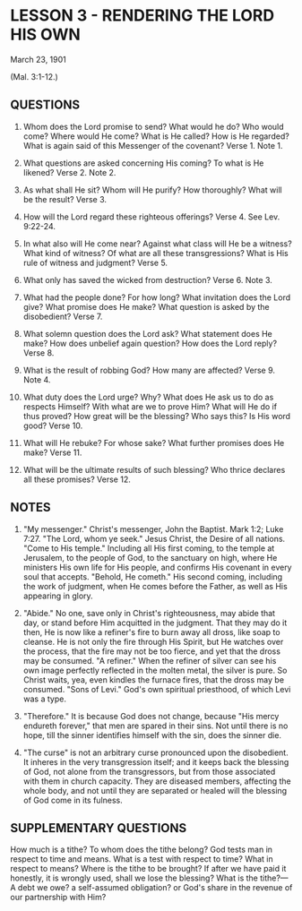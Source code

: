 # LESSON 3 - RENDERING THE LORD HIS OWN

March 23, 1901

(Mal. 3:1-12.)

## QUESTIONS

1. Whom does the Lord promise to send? What would he do? Who would come? Where would He come? What is He called? How is He regarded? What is again said of this Messenger of the covenant? Verse 1. Note 1.

2. What questions are asked concerning His coming? To what is He likened? Verse 2. Note 2.

3. As what shall He sit? Whom will He purify? How thoroughly? What will be the result? Verse 3.

4. How will the Lord regard these righteous offerings? Verse 4. See Lev. 9:22-24.

5. In what also will He come near? Against what class will He be a witness? What kind of witness? Of what are all these transgressions? What is His rule of witness and judgment? Verse 5.

6. What only has saved the wicked from destruction? Verse 6. Note 3.

7. What had the people done? For how long? What invitation does the Lord give? What promise does He make? What question is asked by the disobedient? Verse 7.

8. What solemn question does the Lord ask? What statement does He make? How does unbelief again question? How does the Lord reply? Verse 8.

9. What is the result of robbing God? How many are affected? Verse 9. Note 4.

10. What duty does the Lord urge? Why? What does He ask us to do as respects Himself? With what are we to prove Him? What will He do if thus proved? How great will be the blessing? Who says this? Is His word good? Verse 10.

11. What will He rebuke? For whose sake? What further promises does He make? Verse 11.

12. What will be the ultimate results of such blessing? Who thrice declares all these promises? Verse 12.

## NOTES

1. "My messenger." Christ's messenger, John the Baptist. Mark 1:2; Luke 7:27. "The Lord, whom ye seek." Jesus Christ, the Desire of all nations. "Come to His temple." Including all His first coming, to the temple at Jerusalem, to the people of God, to the sanctuary on high, where He ministers His own life for His people, and confirms His covenant in every soul that accepts. "Behold, He cometh." His second coming, including the work of judgment, when He comes before the Father, as well as His appearing in glory.

2. "Abide." No one, save only in Christ's righteousness, may abide that day, or stand before Him acquitted in the judgment. That they may do it then, He is now like a refiner's fire to burn away all dross, like soap to cleanse. He is not only the fire through His Spirit, but He watches over the process, that the fire may not be too fierce, and yet that the dross may be consumed. "A refiner." When the refiner of silver can see his own image perfectly reflected in the molten metal, the silver is pure. So Christ waits, yea, even kindles the furnace fires, that the dross may be consumed. "Sons of Levi." God's own spiritual priesthood, of which Levi was a type.

3. "Therefore." It is because God does not change, because "His mercy endureth forever," that men are spared in their sins. Not until there is no hope, till the sinner identifies himself with the sin, does the sinner die.

4. "The curse" is not an arbitrary curse pronounced upon the disobedient. It inheres in the very transgression itself; and it keeps back the blessing of God, not alone from the transgressors, but from those associated with them in church capacity. They are diseased members, affecting the whole body, and not until they are separated or healed will the blessing of God come in its fulness.

## SUPPLEMENTARY QUESTIONS

How much is a tithe? To whom does the tithe belong? God tests man in respect to time and means. What is a test with respect to time? What in respect to means? Where is the tithe to be brought? If after we have paid it honestly, it is wrongly used, shall we lose the blessing? What is the tithe?—A debt we owe? a self-assumed obligation? or God's share in the revenue of our partnership with Him?
